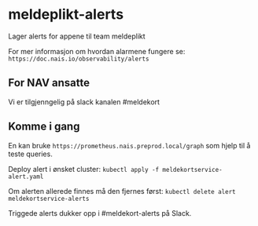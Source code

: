 # meldeplikt-alerts
Lager alerts for appene til team meldeplikt

For mer informasjon om hvordan alarmene fungere se: `https://doc.nais.io/observability/alerts`

## For NAV ansatte
Vi er tilgjenngelig på slack kanalen #meldekort

## Komme i gang
En kan bruke `https://prometheus.nais.preprod.local/graph` som hjelp til å teste queries.

Deploy alert i ønsket cluster: `kubectl apply -f meldekortservice-alert.yaml`

Om alerten allerede finnes må den fjernes først: `kubectl delete alert meldekortservice-alerts`

Triggede alerts dukker opp i #meldekort-alerts på Slack.
